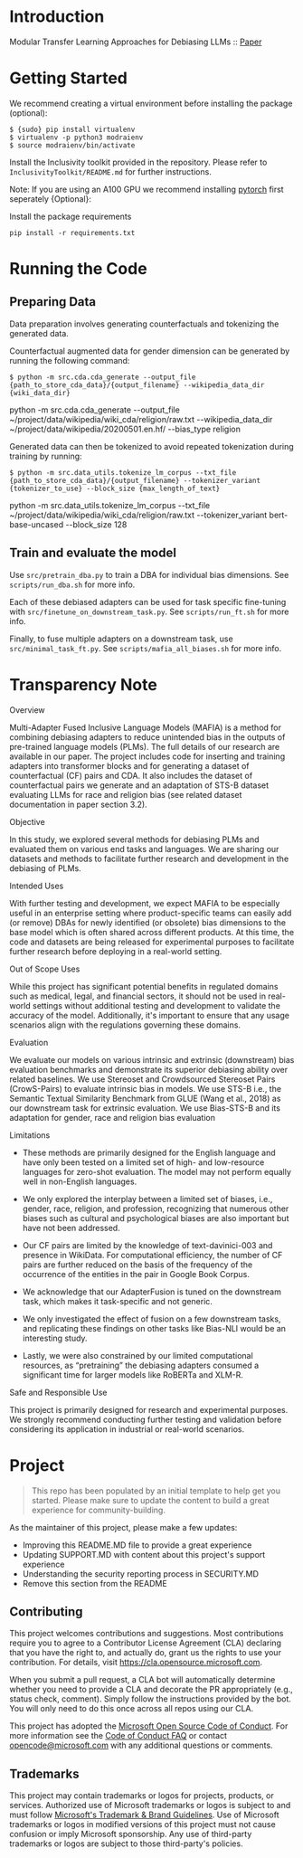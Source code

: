# Introduction 
Modular Transfer Learning Approaches for Debiasing LLMs :: [Paper](https://arxiv.org/abs/2402.07519)

# Getting Started

We recommend creating a virtual environment before installing the package (optional):

```shell
$ {sudo} pip install virtualenv
$ virtualenv -p python3 modraienv
$ source modraienv/bin/activate
```

Install the Inclusivity toolkit provided in the repository. Please refer to `InclusivityToolkit/README.md` for further instructions. 

Note: If you are using an A100 GPU we recommend installing [pytorch](https://pytorch.org/get-started/locally/) first seperately {Optional}:

Install the package requirements
```shell
pip install -r requirements.txt
```

# Running the Code

## Preparing Data

Data preparation involves generating counterfactuals and tokenizing the generated data.

Counterfactual augmented data for gender dimension can be generated by running the following command:

```shell
$ python -m src.cda.cda_generate --output_file {path_to_store_cda_data}/{output_filename} --wikipedia_data_dir {wiki_data_dir} 
```
python -m src.cda.cda_generate --output_file  ~/project/data/wikipedia/wiki_cda/religion/raw.txt --wikipedia_data_dir  ~/project/data/wikipedia/20200501.en.hf/ --bias_type religion

Generated data can then be tokenized to avoid repeated tokenization during training by running:

```shell
$ python -m src.data_utils.tokenize_lm_corpus --txt_file {path_to_store_cda_data}/{output_filename} --tokenizer_variant {tokenizer_to_use} --block_size {max_length_of_text}
```
python -m src.data_utils.tokenize_lm_corpus --txt_file ~/project/data/wikipedia/wiki_cda/religion/raw.txt --tokenizer_variant bert-base-uncased --block_size 128

## Train and evaluate the model

Use `src/pretrain_dba.py` to train a DBA for individual bias dimensions. See `scripts/run_dba.sh` for more info.

Each of these debiased adapters can be used for task specific fine-tuning with `src/finetune_on_downstream_task.py`. See `scripts/run_ft.sh` for more info.

Finally, to fuse multiple adapters on a downstream task, use `src/minimal_task_ft.py`. See `scripts/mafia_all_biases.sh` for more info.

# Transparency Note
Overview

Multi-Adapter Fused Inclusive Language Models (MAFIA) is a method for combining debiasing adapters to reduce unintended bias in the outputs of pre-trained language models (PLMs). The full details of our research are available in our paper. The project includes code for inserting and training adapters into transformer blocks and for generating a dataset of counterfactual (CF) pairs and CDA. It also includes the dataset of counterfactual pairs we generate and an adaptation of STS-B dataset evaluating LLMs for race and religion bias (see related dataset documentation in paper section 3.2). 

Objective

In this study, we explored several methods for debiasing PLMs and evaluated them on various end tasks and languages. We are sharing our datasets and methods to facilitate further research and development in the debiasing of PLMs.

Intended Uses

With further testing and development, we expect MAFIA to be especially useful in an enterprise setting where product-specific teams can easily add (or remove) DBAs for newly identified (or obsolete) bias dimensions to the base model which is often shared across different products. At this time, the code and datasets are being released for experimental purposes to facilitate further research before deploying in a real-world setting.

Out of Scope Uses

While this project has significant potential benefits in regulated domains such as medical, legal, and financial sectors, it should not be used in real-world settings without additional testing and development to validate the accuracy of the model. Additionally, it's important to ensure that any usage scenarios align with the regulations governing these domains. 

Evaluation

We evaluate our models on various intrinsic and extrinsic (downstream) bias evaluation benchmarks and demonstrate its superior debiasing ability over related baselines. We use Stereoset and Crowdsourced Stereoset Pairs (CrowS-Pairs) to evaluate intrinsic bias in models. We use STS-B i.e., the Semantic Textual Similarity Benchmark from GLUE (Wang et al., 2018) as our downstream task for extrinsic evaluation. We use Bias-STS-B and its adaptation for gender, race and religion bias evaluation


Limitations

- These methods are primarily designed for the English language and have only been tested on a limited set of high- and low-resource languages for zero-shot evaluation. The model may not perform equally well in non-English languages. 

- We only explored the interplay between a limited set of biases, i.e., gender, race, religion, and profession, recognizing that numerous other biases such as cultural and psychological biases are also important but have not been addressed. 

- Our CF pairs are limited by the knowledge of text-davinici-003 and presence in WikiData. For computational efficiency, the number of CF pairs are further reduced on the basis of the frequency of the occurrence of the entities in the pair in Google Book Corpus.

- We acknowledge that our AdapterFusion is tuned on the downstream task, which makes it task-specific and not generic.

- We only investigated the effect of fusion on a few downstream tasks, and replicating these findings on other tasks like Bias-NLI would be an interesting study.

- Lastly, we were also constrained by our limited computational resources, as “pretraining” the debiasing adapters consumed a significant time for larger models like RoBERTa and XLM-R.

Safe and Responsible Use

This project is primarily designed for research and experimental purposes. We strongly recommend conducting further testing and validation before considering its application in industrial or real-world scenarios.
	
# Project

> This repo has been populated by an initial template to help get you started. Please
> make sure to update the content to build a great experience for community-building.

As the maintainer of this project, please make a few updates:

- Improving this README.MD file to provide a great experience
- Updating SUPPORT.MD with content about this project's support experience
- Understanding the security reporting process in SECURITY.MD
- Remove this section from the README

## Contributing

This project welcomes contributions and suggestions.  Most contributions require you to agree to a
Contributor License Agreement (CLA) declaring that you have the right to, and actually do, grant us
the rights to use your contribution. For details, visit https://cla.opensource.microsoft.com.

When you submit a pull request, a CLA bot will automatically determine whether you need to provide
a CLA and decorate the PR appropriately (e.g., status check, comment). Simply follow the instructions
provided by the bot. You will only need to do this once across all repos using our CLA.

This project has adopted the [Microsoft Open Source Code of Conduct](https://opensource.microsoft.com/codeofconduct/).
For more information see the [Code of Conduct FAQ](https://opensource.microsoft.com/codeofconduct/faq/) or
contact [opencode@microsoft.com](mailto:opencode@microsoft.com) with any additional questions or comments.

## Trademarks

This project may contain trademarks or logos for projects, products, or services. Authorized use of Microsoft 
trademarks or logos is subject to and must follow 
[Microsoft's Trademark & Brand Guidelines](https://www.microsoft.com/en-us/legal/intellectualproperty/trademarks/usage/general).
Use of Microsoft trademarks or logos in modified versions of this project must not cause confusion or imply Microsoft sponsorship.
Any use of third-party trademarks or logos are subject to those third-party's policies.
